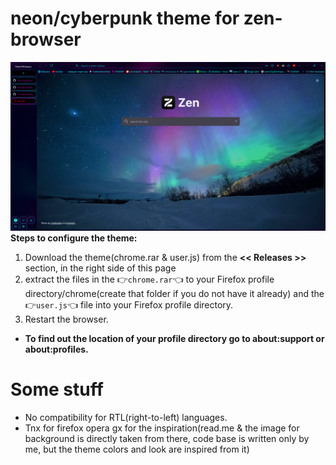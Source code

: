 
# neon/cyberpunk theme for zen-browser
![skin](skin.png)
<b>Steps to configure the theme:</b>
<ol>
   <li>Download the theme(chrome.rar & user.js) from the <b> << Releases >> </b> section, in the right side of this page</code></li> 
   <li>extract the files in the 👉<code>chrome.rar</code>👈 to your Firefox profile directory/chrome(create that folder if you do not have it already)
      and the 👉<code>user.js</code>👈 file into your Firefox profile directory. </li>
 
   <li>Restart the browser. </li>
</ol>

<ul><li><p><b> To find out the location of your profile directory go to about:support or about:profiles.</b></p></li></ul>


# Some stuff
<ul>
<li>No compatibility for RTL(right-to-left) languages.</li>
<li>Tnx for firefox opera gx for the inspiration(read.me & the image for background is directly taken from there, code base is written only by me, but the theme colors and look are inspired from it)</li>
</ul>

